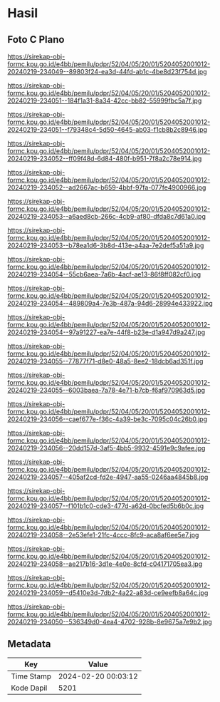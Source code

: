 # Hasil

## Foto C Plano

https://sirekap-obj-formc.kpu.go.id/e4bb/pemilu/pdpr/52/04/05/20/01/5204052001012-20240219-234049--89803f24-ea3d-44fd-ab1c-4be8d23f754d.jpg

https://sirekap-obj-formc.kpu.go.id/e4bb/pemilu/pdpr/52/04/05/20/01/5204052001012-20240219-234051--184f1a31-8a34-42cc-bb82-55999fbc5a7f.jpg

https://sirekap-obj-formc.kpu.go.id/e4bb/pemilu/pdpr/52/04/05/20/01/5204052001012-20240219-234051--f79348c4-5d50-4645-ab03-f1cb8b2c8946.jpg

https://sirekap-obj-formc.kpu.go.id/e4bb/pemilu/pdpr/52/04/05/20/01/5204052001012-20240219-234052--ff09f48d-6d84-480f-b951-7f8a2c78e914.jpg

https://sirekap-obj-formc.kpu.go.id/e4bb/pemilu/pdpr/52/04/05/20/01/5204052001012-20240219-234052--ad2667ac-b659-4bbf-97fa-077fe4900966.jpg

https://sirekap-obj-formc.kpu.go.id/e4bb/pemilu/pdpr/52/04/05/20/01/5204052001012-20240219-234053--a6aed8cb-266c-4cb9-af80-dfda8c7d61a0.jpg

https://sirekap-obj-formc.kpu.go.id/e4bb/pemilu/pdpr/52/04/05/20/01/5204052001012-20240219-234053--b78ea1d6-3b8d-413e-a4aa-7e2def5a51a9.jpg

https://sirekap-obj-formc.kpu.go.id/e4bb/pemilu/pdpr/52/04/05/20/01/5204052001012-20240219-234054--55cb6aea-7a6b-4acf-ae13-86f8ff082cf0.jpg

https://sirekap-obj-formc.kpu.go.id/e4bb/pemilu/pdpr/52/04/05/20/01/5204052001012-20240219-234054--489809a4-7e3b-487a-94d6-28994e433922.jpg

https://sirekap-obj-formc.kpu.go.id/e4bb/pemilu/pdpr/52/04/05/20/01/5204052001012-20240219-234054--97a91227-ea7e-44f8-b23e-d1a947d9a247.jpg

https://sirekap-obj-formc.kpu.go.id/e4bb/pemilu/pdpr/52/04/05/20/01/5204052001012-20240219-234055--77877f71-d8e0-48a5-8ee2-18dcb6ad351f.jpg

https://sirekap-obj-formc.kpu.go.id/e4bb/pemilu/pdpr/52/04/05/20/01/5204052001012-20240219-234055--6003baea-7a78-4e71-b7cb-f6af970963d5.jpg

https://sirekap-obj-formc.kpu.go.id/e4bb/pemilu/pdpr/52/04/05/20/01/5204052001012-20240219-234056--caef677e-f36c-4a39-be3c-7095c04c26b0.jpg

https://sirekap-obj-formc.kpu.go.id/e4bb/pemilu/pdpr/52/04/05/20/01/5204052001012-20240219-234056--20dd157d-3af5-4bb5-9932-4591e9c9afee.jpg

https://sirekap-obj-formc.kpu.go.id/e4bb/pemilu/pdpr/52/04/05/20/01/5204052001012-20240219-234057--405af2cd-fd2e-4947-aa55-0246aa4845b8.jpg

https://sirekap-obj-formc.kpu.go.id/e4bb/pemilu/pdpr/52/04/05/20/01/5204052001012-20240219-234057--f101b1c0-cde3-477d-a62d-0bcfed5b6b0c.jpg

https://sirekap-obj-formc.kpu.go.id/e4bb/pemilu/pdpr/52/04/05/20/01/5204052001012-20240219-234058--2e53efe1-21fc-4ccc-8fc9-aca8af6ee5e7.jpg

https://sirekap-obj-formc.kpu.go.id/e4bb/pemilu/pdpr/52/04/05/20/01/5204052001012-20240219-234058--ae217b16-3d1e-4e0e-8cfd-c04171705ea3.jpg

https://sirekap-obj-formc.kpu.go.id/e4bb/pemilu/pdpr/52/04/05/20/01/5204052001012-20240219-234059--d5410e3d-7db2-4a22-a83d-ce9eefb8a64c.jpg

https://sirekap-obj-formc.kpu.go.id/e4bb/pemilu/pdpr/52/04/05/20/01/5204052001012-20240219-234050--536349d0-4ea4-4702-928b-8e9675a7e9b2.jpg


## Metadata

| Key        | Value               |
| ---------- | ------------------- |
| Time Stamp | 2024-02-20 00:03:12 |
| Kode Dapil | 5201                |



